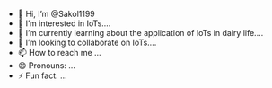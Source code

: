 - 👋 Hi, I’m @Sakol1199
- 👀 I’m interested in IoTs....
- 🌱 I’m currently learning about the application of IoTs in dairy life....
- 💞️ I’m looking to collaborate on IoTs....
- 📫 How to reach me ...
- 😄 Pronouns: ...
- ⚡ Fun fact: ...

<!---
Sakol1199/Sakol1199 is a ✨ special ✨ repository because its `README.md` (this file) appears on your GitHub profile.
You can click the Preview link to take a look at your changes.
--->
